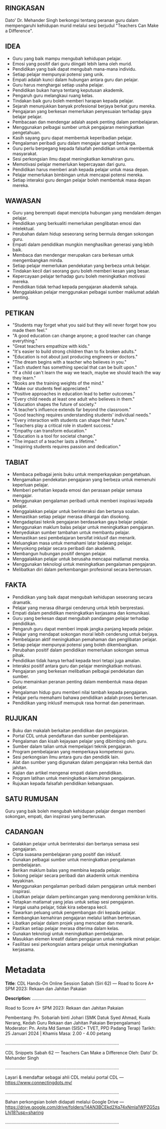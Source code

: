 ## RINGKASAN
Dato' Dr. Mehander Singh berkongsi tentang peranan guru dalam mempengaruhi kehidupan murid melalui sesi berjudul "Teachers Can Make a Difference".

## IDEA
- Guru yang baik mampu mengubah kehidupan pelajar.
- Emosi yang positif dari guru diingati lebih lama oleh murid.
- Pendidikan yang baik dapat mengubah mana-mana individu.
- Setiap pelajar mempunyai potensi yang unik.
- Empati adalah kunci dalam hubungan antara guru dan pelajar.
- Guru harus menghargai setiap usaha pelajar.
- Pendidikan bukan hanya tentang keputusan akademik.
- Pengaruh guru melangkaui ruang kelas.
- Tindakan baik guru boleh memberi harapan kepada pelajar.
- Sejarah menunjukkan banyak profesional berjaya berkat guru mereka.
- Pengajaran yang berkesan memerlukan penyesuaian terhadap gaya belajar pelajar.
- Pembacaan dan mendengar adalah aspek penting dalam pembelajaran.
- Menggunakan pelbagai sumber untuk pengajaran meningkatkan pengetahuan.
- Kasih sayang guru dapat membentuk keperibadian pelajar.
- Pengalaman peribadi guru dalam mengajar sangat berharga.
- Guru perlu berpegang kepada falsafah pendidikan untuk membentuk masyarakat.
- Sesi perkongsian ilmu dapat meningkatkan kemahiran guru.
- Memotivasi pelajar memerlukan kepercayaan dari guru.
- Pendidikan harus memberi arah kepada pelajar untuk masa depan.
- Pelajar memerlukan bimbingan untuk mencapai potensi mereka.
- Setiap interaksi guru dengan pelajar boleh membentuk masa depan mereka.

## WAWASAN
- Guru yang berempati dapat mencipta hubungan yang mendalam dengan pelajar.
- Pendidikan yang berkualiti memerlukan penglibatan emosi dan intelektual.
- Perubahan dalam hidup seseorang sering bermula dengan sokongan guru.
- Empati dalam pendidikan mungkin menghasilkan generasi yang lebih baik.
- Membaca dan mendengar merupakan cara berkesan untuk mengembangkan minda.
- Setiap pelajar memerlukan pendekatan yang berbeza untuk belajar.
- Tindakan kecil dari seorang guru boleh memberi kesan yang besar.
- Kepercayaan pelajar terhadap guru boleh meningkatkan motivasi mereka.
- Pendidikan tidak terhad kepada pengajaran akademik sahaja.
- Menggalakkan pelajar menggunakan pelbagai sumber maklumat adalah penting.

## PETIKAN
- "Students may forget what you said but they will never forget how you made them feel."
- "A good education can change anyone; a good teacher can change everything."
- "Great teachers empathize with kids."
- "It's easier to build strong children than to fix broken adults."
- "Education is not about just producing engineers or doctors."
- "The dream begins with a teacher who believes in you."
- "Each student has something special that can be built upon."
- "If a child can't learn the way we teach, maybe we should teach the way they learn."
- "Books are the training weights of the mind."
- "Make our students feel appreciated."
- "Positive approaches in education lead to better outcomes."
- "Every child needs at least one adult who believes in them."
- "Education shapes the future of society."
- "A teacher’s influence extends far beyond the classroom."
- "Good teaching requires understanding students' individual needs."
- "Every interaction with students can shape their future."
- "Teachers play a critical role in student success."
- "Empathy can transform education."
- "Education is a tool for societal change."
- "The impact of a teacher lasts a lifetime."
- "Inspiring students requires passion and dedication."

## TABIAT
- Membaca pelbagai jenis buku untuk memperkayakan pengetahuan.
- Mengamalkan pendekatan pengajaran yang berbeza untuk memenuhi keperluan pelajar.
- Memberi perhatian kepada emosi dan perasaan pelajar semasa mengajar.
- Menggunakan pengalaman peribadi untuk memberi inspirasi kepada pelajar.
- Menggalakkan pelajar untuk berinteraksi dan bertanya soalan.
- Memastikan setiap pelajar merasa dihargai dan disokong.
- Mengadaptasi teknik pengajaran berdasarkan gaya belajar pelajar.
- Menggunakan maklum balas pelajar untuk meningkatkan pengajaran.
- Menyediakan sumber tambahan untuk membantu pelajar.
- Memastikan sesi pembelajaran bersifat inklusif dan menarik.
- Meluangkan masa untuk memahami latar belakang pelajar.
- Menyokong pelajar secara peribadi dan akademik.
- Membangun hubungan positif dengan pelajar.
- Menggalakkan pelajar untuk berusaha mencapai matlamat mereka.
- Menggunakan teknologi untuk meningkatkan pengalaman pengajaran.
- Melibatkan diri dalam perkembangan profesional secara berterusan.

## FAKTA
- Pendidikan yang baik dapat mengubah kehidupan seseorang secara dramatik.
- Pelajar yang merasa dihargai cenderung untuk lebih berprestasi.
- Empati dalam pendidikan meningkatkan kerjasama dan komunikasi.
- Guru yang berkesan dapat mengubah pandangan pelajar terhadap pendidikan.
- Pengaruh guru dapat memberi impak jangka panjang kepada pelajar.
- Pelajar yang mendapat sokongan moral lebih cenderung untuk berjaya.
- Pembelajaran aktif meningkatkan pemahaman dan penglibatan pelajar.
- Setiap pelajar mempunyai potensi yang boleh dikembangkan.
- Perubahan positif dalam pendidikan memerlukan sokongan semua pihak.
- Pendidikan tidak hanya terhad kepada teori tetapi juga amalan.
- Interaksi positif antara guru dan pelajar meningkatkan motivasi.
- Pengajaran yang berkesan melibatkan pelbagai pendekatan dan sumber.
- Guru memainkan peranan penting dalam membentuk masa depan pelajar.
- Pengalaman hidup guru memberi nilai tambah kepada pengajaran.
- Pelajar perlu memahami bahawa pendidikan adalah proses berterusan.
- Pendidikan yang inklusif memupuk rasa hormat dan penerimaan.

## RUJUKAN
- Buku dan makalah berkaitan pendidikan dan pengajaran.
- Portal CDL untuk pendaftaran dan sumber pembelajaran.
- Pengalaman dan kisah kejayaan pelajar yang dibimbing oleh guru.
- Sumber dalam talian untuk mempelajari teknik pengajaran.
- Program pembelajaran yang memperkaya kompetensi guru.
- Sesi perkongsian ilmu antara guru dan pendidik lain.
- Alat dan sumber yang digunakan dalam pengajaran reka bentuk dan jahitan.
- Kajian dan artikel mengenai empati dalam pendidikan.
- Program latihan untuk meningkatkan kemahiran pengajaran.
- Rujukan kepada falsafah pendidikan kebangsaan.

## SATU RUMUSAN
Guru yang baik boleh mengubah kehidupan pelajar dengan memberi sokongan, empati, dan inspirasi yang berterusan.

## CADANGAN
- Galakkan pelajar untuk berinteraksi dan bertanya semasa sesi pengajaran.
- Cipta suasana pembelajaran yang positif dan inklusif.
- Gunakan pelbagai sumber untuk meningkatkan pengalaman pembelajaran.
- Berikan maklum balas yang membina kepada pelajar.
- Sokong pelajar secara peribadi dan akademik untuk membina keyakinan.
- Menggunakan pengalaman peribadi dalam pengajaran untuk memberi inspirasi.
- Libatkan pelajar dalam perbincangan yang mendorong pemikiran kritis.
- Tetapkan matlamat yang jelas untuk setiap sesi pengajaran.
- Hargai usaha pelajar, tidak kira seberapa kecil.
- Tawarkan peluang untuk pengembangan diri kepada pelajar.
- Kembangkan kemahiran pengajaran melalui latihan berterusan.
- Libatkan pelajar dalam projek yang mencabar dan menarik.
- Pastikan setiap pelajar merasa diterima dalam kelas.
- Gunakan teknologi untuk meningkatkan pembelajaran.
- Masukkan elemen kreatif dalam pengajaran untuk menarik minat pelajar.
- Fasilitasi sesi perkongsian antara pelajar untuk meningkatkan kerjasama.

# Metadata
**Title**: CDL Hands-On Online Session Sabah (Siri 62) — Road to Score A+ SPM 2023: Rekaan dan Jahitan Pakaian

**Description**: ...........................................................................................

Road to Score A+ SPM 2023: Rekaan dan Jahitan Pakaian

Pembentang: Pn. Sobariah binti Johari (SMK Datuk Syed Ahmad, Kuala Nerang, Kedah Guru Rekaan dan Jahitan Pakaian Berpengalaman)
Moderator: Pn. Anita Md Saman (SISC+ TVET, PPD Padang Terap)
Tarikh: 25 Januari 2024   |   Khamis
Masa: 2.00 - 4.00 petang

...........................................................................................

CDL Snippets Sabah 62 — Teachers Can Make a Difference
Oleh: Dato' Dr. Mehander Singh

...........................................................................................

Layari & mendaftar sebagai ahli CDL melalui portal CDL — https://www.connectingdots.my/

...........................................................................................

Bahan perkongsian boleh didapati melalui Google Drive — https://drive.google.com/drive/folders/14AN3BCEkd2Xq74xNmla1WPZG5zsLhj18?usp=sharing

...........................................................................................